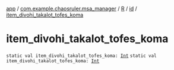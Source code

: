 [app](../../../index.md) / [com.example.chaosruler.msa_manager](../../index.md) / [R](../index.md) / [id](index.md) / [item_divohi_takalot_tofes_koma](.)

# item_divohi_takalot_tofes_koma

`static val item_divohi_takalot_tofes_koma: `[`Int`](https://kotlinlang.org/api/latest/jvm/stdlib/kotlin/-int/index.html)
`static val item_divohi_takalot_tofes_koma: `[`Int`](https://kotlinlang.org/api/latest/jvm/stdlib/kotlin/-int/index.html)